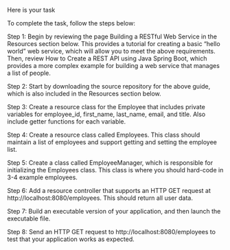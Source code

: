 Here is your task

To complete the task, follow the steps below:

Step 1: Begin by reviewing the page Building a RESTful Web Service in the Resources section below. This provides a tutorial for creating a basic “hello world” web service, which will allow you to meet the above requirements. Then, review How to Create a REST API using Java Spring Boot, which provides a more complex example for building a web service that manages a list of people.

Step 2: Start by downloading the source repository for the above guide, which is also included in the Resources section below.

Step 3: Create a resource class for the Employee that includes private variables for employee_id, first_name, last_name, email, and title. Also include getter functions for each variable.

Step 4: Create a resource class called Employees. This class should maintain a list of employees and support getting and setting the employee list.

Step 5: Create a class called EmployeeManager, which is responsible for initializing the Employees class. This class is where you should hard-code in 3-4 example employees.

Step 6: Add a resource controller that supports an HTTP GET request at http://localhost:8080/employees. This should return all user data.

Step 7: Build an executable version of your application, and then launch the executable file.

Step 8: Send an HTTP GET request to http://localhost:8080/employees to test that your application works as expected.


